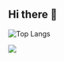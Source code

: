 ## Hi there 👋

![Top Langs](https://github-readme-stats.vercel.app/api/top-langs/?username=123THU)

![](https://stats.justsong.cn/api/leetcode?username=123THU&cn=true)


<!--
**123THU/123THU** is a ✨ _special_ ✨ repository because its `README.md` (this file) appears on your GitHub profile.

Here are some ideas to get you started:

- 🔭 I’m currently working on ...
- 🌱 I’m currently learning ...
- 👯 I’m looking to collaborate on ...
- 🤔 I’m looking for help with ...
- 💬 Ask me about ...
- 📫 How to reach me: ...
- 😄 Pronouns: ...
- ⚡ Fun fact: ...
-->

